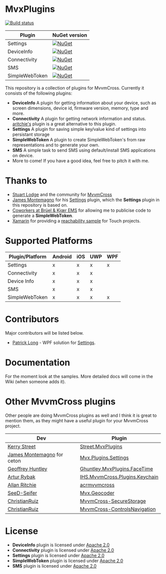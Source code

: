 ﻿MvxPlugins
==========

[![Build status](https://ci.appveyor.com/api/projects/status/qr68nc7l8n8pq5yd?svg=true)](https://ci.appveyor.com/project/Cheesebaron/cheesebaron-mvxplugins)

| Plugin          | NuGet version                                                                                                                                                              |
| --------------- | -------------------------------------------------------------------------------------------------------------------------------------------------------------------------- |
| Settings        | [![NuGet](https://img.shields.io/nuget/v/Cheesebaron.MvxPlugins.Settings.svg?maxAge=2592000)](https://www.nuget.org/packages/Cheesebaron.MvxPlugins.Settings/)             |
| DeviceInfo      | [![NuGet](https://img.shields.io/nuget/v/Cheesebaron.MvxPlugins.DeviceInfo.svg?maxAge=2592000)](https://www.nuget.org/packages/Cheesebaron.MvxPlugins.DeviceInfo/)         |
| Connectivity    | [![NuGet](https://img.shields.io/nuget/v/Cheesebaron.MvxPlugins.Connectivity.svg?maxAge=2592000)](https://www.nuget.org/packages/Cheesebaron.MvxPlugins.Connectivity/)     |
| SMS             | [![NuGet](https://img.shields.io/nuget/v/Cheesebaron.MvxPlugins.SMS.svg?maxAge=2592000)](https://www.nuget.org/packages/Cheesebaron.MvxPlugins.SMS/)                       |
| SimpleWebToken  | [![NuGet](https://img.shields.io/nuget/v/Cheesebaron.MvxPlugins.SimpleWebToken.svg?maxAge=2592000)](https://www.nuget.org/packages/Cheesebaron.MvxPlugins.SimpleWebToken/) |

This repository is a collection of plugins for MvvmCross. Currently it consists of the following plugins:

- **DeviceInfo** A plugin for getting information about your device, such as screen dimensions, device id, firmware version, memory, type and more.
- **Connectivity** A plugin for getting network information and status. [aritchie's](https://github.com/aritchie/acrmvvmcross/tree/master/Acr.MvvmCross.Plugins.Network) plugin is a great alternative to this plugin.
- **Settings** A plugin for saving simple key/value kind of settings into persistant storage
- **SimpleWebToken** A plugin to create SimpleWebToken's from raw representations and to generate your own.
- **SMS** A simple task to send SMS using default/install SMS applications on device.
- More to come! If you have a good idea, feel free to pitch it with me.

Thanks to
=========

- [Stuart Lodge][slodge] and the community for [MvvmCross][mvx]
- [James Montemagno][james] for his [Settings][ceton] plugin, which the **Settings** plugin in this repository is based on.
- [Coworkers at Brüel & Kjœr EMS](http://bksv.com) for allowing me to publicise code to generate a **SimpleWebToken**.
- [Xamarin][xam] for providing a [reachability sample][reach] for Touch projects.

Supported Platforms
===================

| Plugin/Platform | Android | iOS | UWP |  WPF |
|-----------------|---------|-----|-----|------|
| Settings        |   x     |  x  |  x  |   x  |
| Connectivity    |   x     |  x  |  x  |      |
| Device Info     |   x     |  x  |  x  |      |
| SMS             |   x     |  x  |  x  |      |
| SimpleWebToken  |   x     |  x  |  x  |   x  |

Contributors 
============
Major contributors will be listed below.

- [Patrick Long][munkii] - WPF solution for [Settings][settings].

Documentation
=============

For the moment look at the samples. More detailed docs will come in the Wiki (when someone adds it).

Other MvvmCross plugins
=======================

Other people are doing MvvmCross plugins as well and I think it is great to mention them, as they might have a useful plugin for your MvvmCross project.

| Dev                                 | Plugin                                      |
| ----------------------------------- | ------------------------------------------- |
| [Kerry Street][kstreet]             | [Street.MvxPlugins][streetmvx]              |
| [James Montemagno][james] for ceton | [Mvx.Plugins.Settings][ceton]               |
| [Geoffrey Huntley][ghuntley]        | [Ghuntley.MvxPlugins.FaceTime][facetime]    |
| [Artur Rybak][wedkarz]              | [IHS.MvvmCross.Plugins.Keychain][keychain]  |
| [Allan Ritchie][aritchie]           | [acrmvvmcross][acrmvvmcross]                |
| [SeeD-Seifer][SeeD-Seifer]          | [Mvx.Geocoder][geocoder]                    |
| [ChristianRuiz][ChristianRuiz]      | [MvvmCross-SecureStorage][secure-storage]   |
| [ChristianRuiz][ChristianRuiz]      | [MvvmCross-ControlsNavigation][controlsnav]   |


License
=======

- **DeviceInfo** plugin is licensed under [Apache 2.0][apache]
- **Connectivity** plugin is licensed under [Apache 2.0][apache]
- **Settings** plugin is licensed under [Apache 2.0][apache]
- **SimpleWebToken** plugin is licensed under [Apache 2.0][apache]
- **SMS** plugin is licensed under [Apache 2.0][apache]

[apache]: https://www.apache.org/licenses/LICENSE-2.0.html
[mit]: http://opensource.org/licenses/mit-license
[kstreet]: https://github.com/kstreet
[streetmvx]: https://github.com/kstreet/Street.MvxPlugins
[james]: https://github.com/jamesmontemagno
[ceton]: https://github.com/ceton/Mvx.Plugins.Settings
[ghuntley]: https://github.com/ghuntley
[facetime]: https://github.com/ghuntley/Ghuntley.MvxPlugins.FaceTime
[wedkarz]: https://github.com/wedkarz
[keychain]: https://github.com/wedkarz/IHS.MvvmCross.Plugins.Keychain
[aritchie]: https://github.com/aritchie
[acrmvvmcross]: https://github.com/aritchie/acrmvvmcross
[slodge]: https://github.com/slodge
[mvx]: https://github.com/slodge/MvvmCross
[wat]: https://github.com/WindowsAzure-Toolkits
[xam]: http://xamarin.com
[modern]: https://github.com/paulcbetts/ModernHttpClient
[paulb]: https://github.com/paulcbetts
[reach]: https://github.com/xamarin/monotouch-samples/blob/master/ReachabilitySample/reachability.cs
[SeeD-Seifer]: https://github.com/SeeD-Seifer
[geocoder]: https://github.com/SeeD-Seifer/Mvx.Geocoder
[secure-storage]: https://github.com/ChristianRuiz/MvvmCross-SecureStorage
[controlsnav]: https://github.com/ChristianRuiz/MvvmCross-ControlsNavigation
[ChristianRuiz]: https://github.com/ChristianRuiz
[marcos]: https://github.com/MarcosCobena
[fp]: https://github.com/Cheesebaron/Cheesebaron.MvxPlugins/tree/master/FormsPresenters
[settings]: https://github.com/Cheesebaron/Cheesebaron.MvxPlugins/tree/master/Settings
[munkii]: https://github.com/munkii
